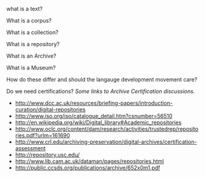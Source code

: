 what is a text?

What is a corpus?

What is a collection?

What is a repository?

What is an Archive?

What is a Museum?

How do these differ and should the langauge development movement care?

Do we need certifications?
_Some links to Archive Certification discussions._
* http://www.dcc.ac.uk/resources/briefing-papers/introduction-curation/digital-repositories
* http://www.iso.org/iso/catalogue_detail.htm?csnumber=56510
* http://en.wikipedia.org/wiki/Digital_library#Academic_repositories
* http://www.oclc.org/content/dam/research/activities/trustedrep/repositories.pdf?urlm=161690
* http://www.crl.edu/archiving-preservation/digital-archives/certification-assessment
* http://repository.usc.edu/
* http://www.lib.cam.ac.uk/dataman/pages/repositories.html
* http://public.ccsds.org/publications/archive/652x0m1.pdf
